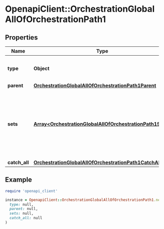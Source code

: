 # OpenapiClient::OrchestrationGlobalAllOfOrchestrationPath1

## Properties

| Name | Type | Description | Notes |
| ---- | ---- | ----------- | ----- |
| **type** | **Object** | Indicates that these are a set of \&quot;global\&quot; rules. | [optional] |
| **parent** | [**OrchestrationGlobalAllOfOrchestrationPath1Parent**](OrchestrationGlobalAllOfOrchestrationPath1Parent.md) |  | [optional] |
| **sets** | [**Array&lt;OrchestrationGlobalAllOfOrchestrationPath1Sets&gt;**](OrchestrationGlobalAllOfOrchestrationPath1Sets.md) | You must define at least a \&quot;start\&quot; set, but you can also define any number of additional sets that are routed to by other rules to form a directional graph. | [optional] |
| **catch_all** | [**OrchestrationGlobalAllOfOrchestrationPath1CatchAll**](OrchestrationGlobalAllOfOrchestrationPath1CatchAll.md) |  | [optional] |

## Example

```ruby
require 'openapi_client'

instance = OpenapiClient::OrchestrationGlobalAllOfOrchestrationPath1.new(
  type: null,
  parent: null,
  sets: null,
  catch_all: null
)
```

